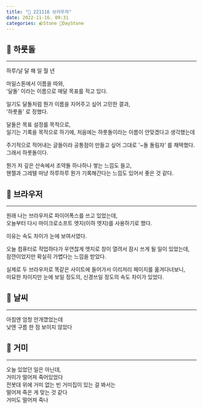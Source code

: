 ```yaml
---
title: "🌱 221116 브라우저"
date: 2022-11-16. 09:31
categories: 🪨Stone 🌱DayStone
---
```


## 🗿 하룻돌

---

하루/날 달 해
일 월 년

마일스톤에서 이름을 따와,  
'달돌' 이라는 이름으로 매달 목표를 적고 있다.  

일기도 달돌처럼 뭔가 이름을 지어주고 싶어 고민한 결과,  
'하룻돌' 로 정했다.  

달돌은 목표 설정를 목적으로,  
일기는 기록을 목적으로 하기에, 처음에는 하룻돌이라는 이름이 안맞겠다고 생각했는데  

주기적으로 적어내는 글들이라 공통점이 만들고 싶어 그대로 '~돌 돌림자' 를 채택했다.  
그래서 하룻돌이다.  

뭔가 저 깊은 산속에서 조약돌 하나하나 쌓는 느낌도 들고,  
헨젤과 그레텔 마냥 하루하루 뭔가 기록해간다는 느낌도 있어서 좋은 것 같다.  

## 🗿 브라우저

---

원래 나는 브라우저로 파이어폭스를 쓰고 있었는데,  
오늘부터 다시 마이크로소프트 엣지(이하 엣지)를 사용하기로 했다.  

이유는 속도 차이가 눈에 보여서였다.  

오늘 컴퓨터로 작업하다가 우연찮게 엣지로 창이 열려서 잠시 쓰게 될 일이 있었는데,  
잠깐이었지만 확실히 가볍다는 느낌을 받았다.  

실제로 두 브라우저로 똑같은 사이트에 들어가서 이리저리 페이지를 옮겨다녀보니,  
미묘한 차이지만 눈에 보일 정도의, 신경쓰일 정도의 속도 차이가 있었다.  

## 🗿 날씨

---

아침엔 엄청 안개꼈었는데  
낮엔 구름 한 점 보이지 않았다

## 🗿 거미

---

오늘 있었던 일은 아닌데,  
거미가 떨어져 죽어있었다  
전봇대 위에 거미 없는 빈 거미집이 있는 걸 봐서는  
떨어져 죽은 게 맞는 것 같다  
거미도 떨어져 죽나

